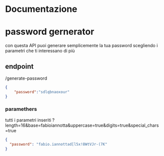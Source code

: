 # Documentazione
# password gernerator
con questa API puoi generare semplicemente la tua password scegliendo i parametri che ti interessano di più 
## endpoint
/generate-password
```json
{
    "password":"sdlqbnaoxour"
}
```
### paramethers

tutti i parametri inseriti
?length=16&base=fabioiannotta&uppercase=true&digits=true&special_chars=true

```json
{
  "password": "fabio.iannottad[l5x!8WtVJr-(7K"
}
```